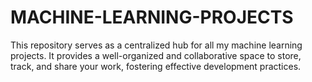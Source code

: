 # MACHINE-LEARNING-PROJECTS
This repository serves as a centralized hub for all my machine learning projects. It provides a well-organized and collaborative space to store, track, and share your work, fostering effective development practices.
